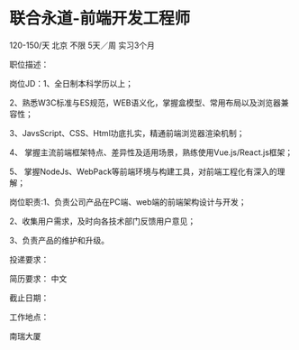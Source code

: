 # 联合永道-前端开发工程师

120-150/天 北京 不限 5天／周 实习3个月

职位描述：

岗位JD：1、全日制本科学历以上；

2、熟悉W3C标准与ES规范，WEB语义化，掌握盒模型、常用布局以及浏览器兼容性；

3、JavsScript、CSS、Html功底扎实，精通前端浏览器渲染机制；

4、 掌握主流前端框架特点、差异性及适用场景，熟练使用Vue.js/React.js框架；

5、 掌握NodeJs、WebPack等前端环境与构建工具，对前端工程化有深入的理解；

岗位职责:1、负责公司产品在PC端、web端的前端架构设计与开发；

2、收集用户需求，及时向各技术部门反馈用户意见；

3、负责产品的维护和升级。



投递要求：

简历要求： 中文

截止日期：

工作地点：

南瑞大厦